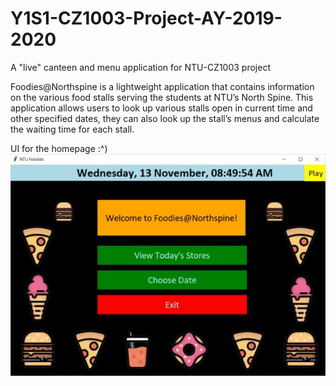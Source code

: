 # Y1S1-CZ1003-Project-AY-2019-2020
A "live" canteen and menu application for NTU-CZ1003 project

Foodies@Northspine is a lightweight application that contains information on the various food stalls serving the students at NTU’s North Spine. This application allows users to look up various stalls open in current time and other specified dates, they can also look up the stall’s menus and calculate the waiting time for each stall.

UI for the homepage :^)
![UI Homepage](images/UI.jpg)

